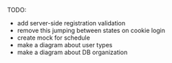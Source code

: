 TODO:

* add server-side registration validation
* remove this jumping between states on cookie login
* create mock for schedule
* make a diagram about user types
* make a diagram about DB organization 